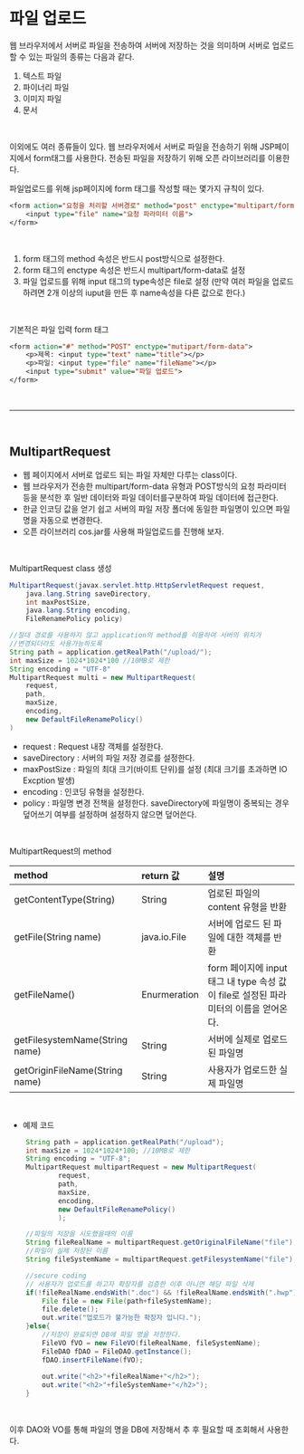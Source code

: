파일 업로드
===

웹 브라우저에서 서버로 파일을 전송하여 서버에 저장하는 것을 의미하며 서버로 업로드 할 수 있는 파일의 종류는 다음과 같다. <br>

1. 텍스트 파일
2. 파이너리 파일
3. 이미지 파일
4. 문서

<br>

이외에도 여러 종류들이 있다. 웹 브라우저에서 서버로 파일을 전송하기 위해 JSP페이지에서 form태그를 사용한다. 전송된 파일을 저장하기 위해 오픈 라이브러리를 이용한다. <br>

파일업로드를 위해 jsp페이지에 form 태그를 작성할 때는 몇가지 규칙이 있다.
```jsp
<form action="요청을 처리할 서버경로" method="post" enctype="multipart/form-data">
    <input type="file" name="요청 파라미터 이름">
</form>
```

<br>

1. form 태그의 method 속성은 반드시 post방식으로 설정한다.
2. form 태그의 enctype 속성은 반드시 multipart/form-data로 설정
3. 파일 업로드를 위해 input 태그의 type속성은 file로 설정 (만약 여러 파일을 업로드 하려면 2개 이상의 iuput을 만든 후 name속성을 다른 값으로 한다.)

<br>

기본적은 파일 입력 form 태그
```jsp
<form action="#" method="POST" enctype="mutipart/form-data">
    <p>제목: <input type="text" name="title"></p>
    <p>파일: <input type="file" name="fileName"></p>
    <input type="submit" value="파일 업로드">
</form>
```

<br>

---

<br>

## MultipartRequest

* 웹 페이지에서 서버로 업로드 되는 파일 자체만 다루는 class이다.
* 웹 브라우저가 전송한 multipart/form-data 유형과 POST방식의 요청 파라미터 등을 분석한 후 일반 데이터와 파일 데이터를구분하여 파일 데이터에 접근한다.
* 한글 인코딩 값을 얻기 쉽고 서버의 파일 저장 폴더에 동일한 파일명이 있으면 파일명을 자동으로 변경한다.
* 오픈 라이브러리 cos.jar를 사용해 파일업로드를 진행해 보자.

<br>

MultipartRequest class 생성
```java
MultipartRequest(javax.servlet.http.HttpServletRequest request,
    java.lang.String saveDirectory,
    int maxPostSize,
    java.lang.String encoding,
    FileRenamePolicy policy)

//절대 경로를 사용하지 않고 application의 method를 이용하여 서버의 위치가
//변경되더라도 사용가능하도록
String path = application.getRealPath("/upload/");
int maxSize = 1024*1024*100 //10MB로 제한
String encoding = "UTF-8"
MultipartRequest multi = new MultipartRequest(
    request,
    path,
    maxSize,
    encoding,
    new DefaultFileRenamePolicy()
)
```

* request : Request 내장 객체를 설정한다.
* saveDirectory : 서버의 파일 저장 경로를 설정한다.
* maxPostSize : 파일의 최대 크기(바이트 단위)를 설정 (최대 크기를 초과하면 IO Excption 발생)
* encoding : 인코딩 유형을 설정한다.
* policy : 파일명 변경 전책을 설정한다. saveDirectory에 파일명이 중복되는 경우 덮어쓰기 여부를 설정하며 설정하지 않으면 덮어쓴다.

<br>

MultipartRequest의 method

method | return 값 | 설명
:--- | :--- | :---
getContentType(String) | String | 업로된 파일의 content 유형을 반환
getFile(String name) | java.io.File | 서버에 업로드 된 파일에 대한 객체를 반환
getFileName() | Enurmeration | form 페이지에 input 태그 내 type 속성 값이 file로 설정된 파라미터의 이름을 얻어온다.
getFilesystemName(String name) | String | 서버에 실제로 업로드된 파일명
getOriginFileName(String name) | String | 사용자가 업로드한 실제 파일명

<br>

* 예제 코드

```java
    String path = application.getRealPath("/upload");
    int maxSize = 1024*1024*100; //10MB로 제한
    String encoding = "UTF-8";
    MultipartRequest multipartRequest = new MultipartRequest(
            request,
            path,
            maxSize,
            encoding,
            new DefaultFileRenamePolicy()
            );

    //파일의 저장을 시도했을때의 이름
    String fileRealName = multipartRequest.getOriginalFileName("file");
    //파일이 실제 저장된 이름
    String fileSystemName = multipartRequest.getFilesystemName("file");

    //secure coding
    // 사용자가 업로드를 하고자 확장자를 검증한 이후 아니면 해당 파일 삭제
    if(!fileRealName.endsWith(".doc") && !fileRealName.endsWith(".hwp") && !fileRealName.endsWith(".pdf") && !fileRealName.endsWith(".xls")){
        File file = new File(path+fileSystemName);
        file.delete();
        out.write("업로드가 불가능한 확장자 입니다.");
    }else{
        //저장이 완료되면 DB에 파일 명을 저장한다.
        FileVO fVO = new FileVO(fileRealName, fileSystemName);
        FileDAO fDAO = FileDAO.getInstance();
        fDAO.insertFileName(fVO);
        
        out.write("<h2>"+fileRealName+"</h2>");
        out.write("<h2>"+fileSystemName+"</h2>");
    }
```

<br>

이후 DAO와 VO를 통해 파일의 명을 DB에 저장해서 추 후 필요할 때 조회해서 사용한다.